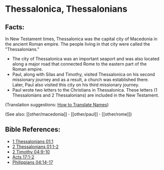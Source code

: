 # Thessalonica, Thessalonians #

## Facts: ##

In New Testament times, Thessalonica was the capital city of Macedonia in the ancient Roman empire. The people living in that city were called the "Thessalonians."

* The city of Thessalonica was an important seaport and was also located along a major road that connected Rome to the eastern part of the Roman empire.
* Paul, along with Silas and Timothy, visited Thessalonica on his second missionary journey and as a result, a church was established there. Later, Paul also visited this city on his third missionary journey.
* Paul wrote two letters to the Christians in Thessalonica. These letters (1 Thessalonians and 2 Thessalonians) are included in the New Testament.

(Translation suggestions: [How to Translate Names](en/ta-vol1/translate/man/translate-names))

(See also: [[other/macedonia]] **·** [[other/paul]] **·** [[other/rome]])

## Bible References: ##

* [1 Thessalonians 01:1](en/tn/1th/help/01/01)
* [2 Thessalonians 01:1-2](en/tn/2th/help/01/01)
* [2 Timothy 04:9-10](en/tn/2ti/help/04/09)
* [Acts 17:1-2](en/tn/act/help/17/01)
* [Philippians 04:14-17](en/tn/php/help/04/14)
